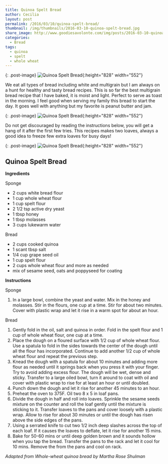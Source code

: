 ```yaml
---
title: Quinoa Spelt Bread
author: Cecilia
layout: post
permalink: /2016/03/10/quinoa-spelt-bread/
thumbnail: /img/thumbnails/2016-03-10-quinoa-spelt-bread.jpg
share_image: http://www.goodiesavolonte.com/img/posts/2016-03-10-quinoa-spelt-bread-01.jpg
categories:
  - Bread
tags:
  - quinoa
  - spelt
  - whole wheat
---
```


{: .post-image}
![Quinoa Spelt Bread](/img/posts/2016-03-10-quinoa-spelt-bread-01.jpg){:height="828" width="552"}

We eat all types of bread including white and multigrain but I am always on a hunt for healthy and tasty bread recipes. This is so far the best multigrain bread recipe that I have baked, it is moist and light. Perfect to serve as toast in the morning. I feel good when serving my family this bread to start the day. It goes well with anything but my favorite is peanut butter and jam.

<!--more-->

{: .post-image}
![Quinoa Spelt Bread](/img/posts/2016-03-10-quinoa-spelt-bread-02.jpg){:height="828" width="552"}

Do not get discouraged by reading the instructions below, you will get a hang of it after the first few tries. This recipes makes two loaves, always a good idea to freeze few extra loaves for busy days!

{: .post-image}
![Quinoa Spelt Bread](/img/posts/2016-03-10-quinoa-spelt-bread-03.jpg){:height="828" width="552"}

## Quinoa Spelt Bread

**Ingredients**

Sponge

  * 2 cups white bread flour
  * 1 cup whole wheat flour
  * 1 cup spelt flour
  * 2 1/2 tsp active dry yeast
  * 1 tbsp honey
  * 1 tbsp molasses
  * 3 cups lukewarm water

Bread

  * 2 cups cooked quinoa
  * 1 scant tbsp salt
  * 1/4 cup grape seed oil
  * 1 cup spelt flour
  * 2 cups whole wheat flour and more as needed
  * mix of sesame seed, oats and poppyseed for coating

**Instructions**

Sponge

  1. In a large bowl, combine the yeast and water. Mix in the honey and molasses. Stir in the flours, one cup at a time. Stir for about two minutes. Cover with plastic wrap and let it rise in a warm spot for about an hour.

Bread

  1. Gently fold in the oil, salt and quinoa in order. Fold in the spelt flour and 1 cup of whole wheat flour, one cup at a time.
  2. Place the dough on a floured surface with 1/2 cup of whole wheat flour. Use a spatula to fold in the sides towards the center of the dough until all the flour has incorporated. Continue to add another 1/2 cup of whole wheat flour and repeat the previous step.
  3. Knead the dough with a spatula for about 10 minutes and adding more flour as needed until it springs back when you press it with your finger. Try to avoid adding excess flour. The dough will be wet, dense and sticky. Transfer to a large oiled bowl, turn it around to coat with oil and cover with plastic wrap to rise for at least an hour or until doubled.
  4. Punch down the dough and let it rise for another 45 minutes to an hour.
  5. Preheat the oven to 375F. Oil two 8 x 5 in loaf pans.
  6. Divide the dough in half and roll into loaves. Sprinkle the sesame seeds mixture on the counter and roll the loaf gently until the mixture is sticking to it. Transfer loaves to the pans and cover loosely with a plastic wrap. Allow to rise for about 30 minutes or until the dough has risen above the side edges of the pans.
  7. Using a serrated knife to cut two 1/2 inch deep slashes across the top of each loaf. If it causes the loaves to deflate, let it rise for another 15 mins.
  8. Bake for 50-60 mins or until deep golden brown and it sounds hollow when you tap the bread. Transfer the pans to the rack and let it cool for 10 mins. Remove the from the pans and cool on rack.

*Adapted from Whole-wheat quinoa bread by Martha Rose Shulman*